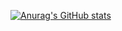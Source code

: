 
[![Anurag's GitHub stats](https://github-readme-stats.vercel.app/api?username=copets7&show_icons=true&theme=dracula&hide_progress=true)](https://github.com/anuraghazra/github-readme-stats)

<!--
**copets7/copets7** is a ✨ _special_ ✨ repository because its `README.md` (this file) appears on your GitHub profile.

Here are some ideas to get you started:

- 🔭 I’m currently working on ...
- 🌱 I’m currently learning ...
- 👯 I’m looking to collaborate on ...
- 🤔 I’m looking for help with ...
- 💬 Ask me about ...
- 📫 How to reach me: ...
- 😄 Pronouns: ...
- ⚡ Fun fact: ...
-->
